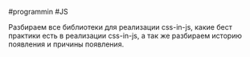 #programmin #JS 

Разбираем все библиотеки для реализации css-in-js, какие бест практики есть в реализации css-in-js, а так же разбираем историю появления и причины появления.

